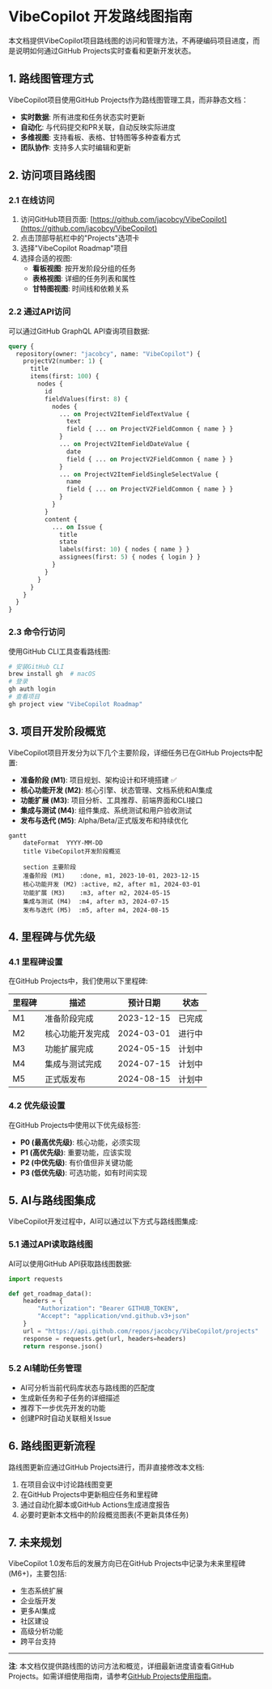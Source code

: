 # VibeCopilot 开发路线图指南

本文档提供VibeCopilot项目路线图的访问和管理方法，不再硬编码项目进度，而是说明如何通过GitHub Projects实时查看和更新开发状态。

## 1. 路线图管理方式

VibeCopilot项目使用GitHub Projects作为路线图管理工具，而非静态文档：

- **实时数据**: 所有进度和任务状态实时更新
- **自动化**: 与代码提交和PR关联，自动反映实际进度
- **多维视图**: 支持看板、表格、甘特图等多种查看方式
- **团队协作**: 支持多人实时编辑和更新

## 2. 访问项目路线图

### 2.1 在线访问

1. 访问GitHub项目页面: [https://github.com/jacobcy/VibeCopilot](https://github.com/jacobcy/VibeCopilot)
2. 点击顶部导航栏中的"Projects"选项卡
3. 选择"VibeCopilot Roadmap"项目
4. 选择合适的视图:
   - **看板视图**: 按开发阶段分组的任务
   - **表格视图**: 详细的任务列表和属性
   - **甘特图视图**: 时间线和依赖关系

### 2.2 通过API访问

可以通过GitHub GraphQL API查询项目数据:

```graphql
query {
  repository(owner: "jacobcy", name: "VibeCopilot") {
    projectV2(number: 1) {
      title
      items(first: 100) {
        nodes {
          id
          fieldValues(first: 8) {
            nodes {
              ... on ProjectV2ItemFieldTextValue {
                text
                field { ... on ProjectV2FieldCommon { name } }
              }
              ... on ProjectV2ItemFieldDateValue {
                date
                field { ... on ProjectV2FieldCommon { name } }
              }
              ... on ProjectV2ItemFieldSingleSelectValue {
                name
                field { ... on ProjectV2FieldCommon { name } }
              }
            }
          }
          content {
            ... on Issue {
              title
              state
              labels(first: 10) { nodes { name } }
              assignees(first: 5) { nodes { login } }
            }
          }
        }
      }
    }
  }
}
```

### 2.3 命令行访问

使用GitHub CLI工具查看路线图:

```bash
# 安装GitHub CLI
brew install gh  # macOS
# 登录
gh auth login
# 查看项目
gh project view "VibeCopilot Roadmap"
```

## 3. 项目开发阶段概览

VibeCopilot项目开发分为以下几个主要阶段，详细任务已在GitHub Projects中配置:

- **准备阶段 (M1)**: 项目规划、架构设计和环境搭建 ✅
- **核心功能开发 (M2)**: 核心引擎、状态管理、文档系统和AI集成
- **功能扩展 (M3)**: 项目分析、工具推荐、前端界面和CLI接口
- **集成与测试 (M4)**: 组件集成、系统测试和用户验收测试
- **发布与迭代 (M5)**: Alpha/Beta/正式版发布和持续优化

```mermaid
gantt
    dateFormat  YYYY-MM-DD
    title VibeCopilot开发阶段概览

    section 主要阶段
    准备阶段 (M1)    :done, m1, 2023-10-01, 2023-12-15
    核心功能开发 (M2) :active, m2, after m1, 2024-03-01
    功能扩展 (M3)    :m3, after m2, 2024-05-15
    集成与测试 (M4)  :m4, after m3, 2024-07-15
    发布与迭代 (M5)  :m5, after m4, 2024-08-15
```

## 4. 里程碑与优先级

### 4.1 里程碑设置

在GitHub Projects中，我们使用以下里程碑:

| 里程碑 | 描述 | 预计日期 | 状态 |
|--------|------|----------|------|
| M1 | 准备阶段完成 | 2023-12-15 | 已完成 |
| M2 | 核心功能开发完成 | 2024-03-01 | 进行中 |
| M3 | 功能扩展完成 | 2024-05-15 | 计划中 |
| M4 | 集成与测试完成 | 2024-07-15 | 计划中 |
| M5 | 正式版发布 | 2024-08-15 | 计划中 |

### 4.2 优先级设置

在GitHub Projects中使用以下优先级标签:

- **P0 (最高优先级)**: 核心功能，必须实现
- **P1 (高优先级)**: 重要功能，应该实现
- **P2 (中优先级)**: 有价值但非关键功能
- **P3 (低优先级)**: 可选功能，如有时间实现

## 5. AI与路线图集成

VibeCopilot开发过程中，AI可以通过以下方式与路线图集成:

### 5.1 通过API读取路线图

AI可以使用GitHub API获取路线图数据:

```python
import requests

def get_roadmap_data():
    headers = {
        "Authorization": "Bearer GITHUB_TOKEN",
        "Accept": "application/vnd.github.v3+json"
    }
    url = "https://api.github.com/repos/jacobcy/VibeCopilot/projects"
    response = requests.get(url, headers=headers)
    return response.json()
```

### 5.2 AI辅助任务管理

- AI可分析当前代码库状态与路线图的匹配度
- 生成新任务和子任务的详细描述
- 推荐下一步优先开发的功能
- 创建PR时自动关联相关Issue

## 6. 路线图更新流程

路线图更新应通过GitHub Projects进行，而非直接修改本文档:

1. 在项目会议中讨论路线图变更
2. 在GitHub Projects中更新相应任务和里程碑
3. 通过自动化脚本或GitHub Actions生成进度报告
4. 必要时更新本文档中的阶段概览图表(不更新具体任务)

## 7. 未来规划

VibeCopilot 1.0发布后的发展方向已在GitHub Projects中记录为未来里程碑(M6+)，主要包括:

- 生态系统扩展
- 企业版开发
- 更多AI集成
- 社区建设
- 高级分析功能
- 跨平台支持

---

**注**: 本文档仅提供路线图的访问方法和概览，详细最新进度请查看GitHub Projects。如需详细使用指南，请参考[GitHub Projects使用指南](github_projects_guide.md)。
